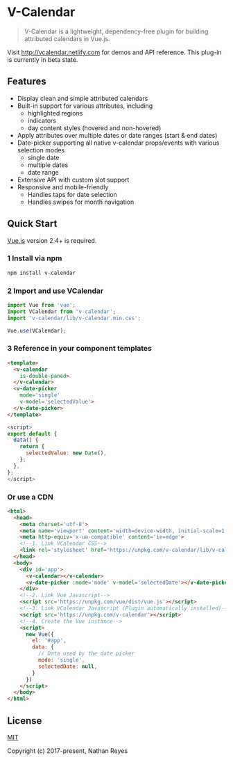 # V-Calendar

> V-Calendar is a lightweight, dependency-free plugin for building attributed calendars in Vue.js.

Visit http://vcalendar.netlify.com for demos and API reference. This plug-in is currently in beta state.

## Features

* Display clean and simple attributed calendars
* Built-in support for various attributes, including
  * highlighted regions
  * indicators
  * day content styles (hovered and non-hovered)
* Apply attributes over multiple dates or date ranges (start & end dates)
* Date-picker supporting all native v-calendar props/events with various selection modes
  * single date
  * multiple dates
  * date range
* Extensive API with custom slot support
* Responsive and mobile-friendly
  * Handles taps for date selection
  * Handles swipes for month navigation

## Quick Start

[Vue.js](https://vuejs.org) version 2.4+ is required.

### 1 Install via npm

```bash
npm install v-calendar
```

### 2 Import and use VCalendar
```javascript
import Vue from 'vue';
import VCalendar from 'v-calendar';
import 'v-calendar/lib/v-calendar.min.css';

Vue.use(VCalendar);
```

### 3 Reference in your component templates
```html
<template>
  <v-calendar
    is-double-paned>
  </v-calendar>
  <v-date-picker
    mode='single'
    v-model='selectedValue'>
  </v-date-picker>
</template>
```
```javascript
<script>
export default {
  data() {
    return {
      selectedValue: new Date(),
    };
  },
};
</script>
```

### Or use a CDN
```html
<html>
  <head>
    <meta charset='utf-8'>
    <meta name='viewport' content='width=device-width, initial-scale=1, shrink-to-fit=no'>
    <meta http-equiv='x-ua-compatible' content='ie=edge'>
    <!--1. Link VCalendar CSS-->
    <link rel='stylesheet' href='https://unpkg.com/v-calendar/lib/v-calendar.min.css'>
  </head>
  <body>
    <div id='app'>
      <v-calendar></v-calendar>
      <v-date-picker :mode='mode' v-model='selectedDate'></v-date-picker>
    </div>
    <!--2. Link Vue Javascript-->
    <script src='https://unpkg.com/vue/dist/vue.js'></script>
    <!--3. Link VCalendar Javascript (Plugin automatically installed)-->
    <script src='https://unpkg.com/v-calendar'></script>
    <!--4. Create the Vue instance-->
    <script>
      new Vue({
        el: '#app',
        data: {
          // Data used by the date picker
          mode: 'single',
          selectedDate: null,
        }
      })
    </script>
  </body>
</html>
```

## License
[MIT](http://opensource.org/licenses/MIT)

Copyright (c) 2017-present, Nathan Reyes